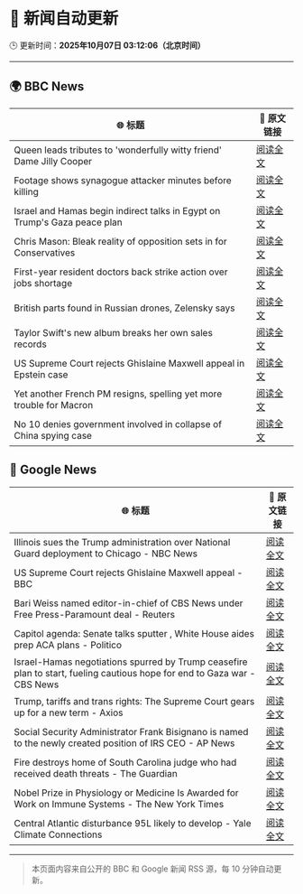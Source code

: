 # 🧠 新闻自动更新

🕒 更新时间：**2025年10月07日 03:12:06（北京时间）**

---

## 🌍 BBC News

| 🌐 标题 | 🔗 原文链接 |
|--------|-------------|
| Queen leads tributes to 'wonderfully witty friend' Dame Jilly Cooper | [阅读全文](https://www.bbc.com/news/articles/cr5q0dr47mlo?at_medium=RSS&at_campaign=rss) |
| Footage shows synagogue attacker minutes before killing | [阅读全文](https://www.bbc.com/news/articles/c62ne93n090o?at_medium=RSS&at_campaign=rss) |
| Israel and Hamas begin indirect talks in Egypt on Trump's Gaza peace plan | [阅读全文](https://www.bbc.com/news/articles/c708l7vgwywo?at_medium=RSS&at_campaign=rss) |
| Chris Mason: Bleak reality of opposition sets in for Conservatives | [阅读全文](https://www.bbc.com/news/articles/c62ne9yz37go?at_medium=RSS&at_campaign=rss) |
| First-year resident doctors back strike action over jobs shortage | [阅读全文](https://www.bbc.com/news/articles/cly147075p2o?at_medium=RSS&at_campaign=rss) |
| British parts found in Russian drones, Zelensky says | [阅读全文](https://www.bbc.com/news/articles/cg5e9zlpz6eo?at_medium=RSS&at_campaign=rss) |
| Taylor Swift's new album breaks her own sales records | [阅读全文](https://www.bbc.com/news/articles/ckg28el7r4po?at_medium=RSS&at_campaign=rss) |
| US Supreme Court rejects Ghislaine Maxwell appeal in Epstein case | [阅读全文](https://www.bbc.com/news/articles/cn83e6q7lq4o?at_medium=RSS&at_campaign=rss) |
| Yet another French PM resigns, spelling yet more trouble for Macron | [阅读全文](https://www.bbc.com/news/articles/c749k11vnzgo?at_medium=RSS&at_campaign=rss) |
| No 10 denies government involved in collapse of China spying case | [阅读全文](https://www.bbc.com/news/articles/cyv6zegez29o?at_medium=RSS&at_campaign=rss) |

## 📰 Google News

| 🌐 标题 | 🔗 原文链接 |
|--------|-------------|
| Illinois sues the Trump administration over National Guard deployment to Chicago - NBC News | [阅读全文](https://news.google.com/rss/articles/CBMizgFBVV95cUxNaHVoNEhzQWFMNzE2NVBEOFZOTF9DWjRsSVlzdXQ2Q2lIWHJYQWcyRzVVbjkzWUN2ZW51aGFKZ183M3ZYLXBBcWJTbVJDWGFhQXB2TUQtSUUwS2MybkNmWFZlNlhFVUF4cEdPU0ZPOUFhY0dSQWpIVlNxZjZLcS1OR0xyMlgtbnRwTjlic0IySENRYVQxeFhLYXVjY1dJVkZNMkNEbHV0WksyeVkzWVRGTWJfbGwyZkJEOWR6TFhBaEtYVEhmMnVTdFdSOXpyQdIBVkFVX3lxTE1iY2Z3dG5xcmJWS3pfcG5oQkl2OVJpQzFTNURnSGw0UDZ6OTg3LWI2azI0VzBkZk10cWNzMURXaUdRMUsxMk1GRWVYMTF2V19zZ3ZNMjln?oc=5) |
| US Supreme Court rejects Ghislaine Maxwell appeal - BBC | [阅读全文](https://news.google.com/rss/articles/CBMiWkFVX3lxTE8zSDU3ZUdndDhHa3dlLXViMVJZVHdjM1ptVnE3eUZlZUxRU2ZNSG5aSC12X0luSjY3TEdzazJBRXVPVTNKbjZxcGVIaVo0aU1oM1JYdlNnMXVUZ9IBX0FVX3lxTFB5dkU4R1U1TC1GQU85bXJSUDZHdEk5Qm5HUl96Q19xSWhJWHhTaUNMQzZvanNCQ2VISzVvSjhXMXEzcklQNkdsLThkRDlDZ1JnVDdSeUptazdfMFlOVUd3?oc=5) |
| Bari Weiss named editor-in-chief of CBS News under Free Press-Paramount deal - Reuters | [阅读全文](https://news.google.com/rss/articles/CBMi0gFBVV95cUxQM1hzRGhiRl9jYi1UZWtTWjVQbUZFTzNuZlByNnNRakkwZXNjUzMtOUhhMkRhQnBrTlFDWkp0VERKR05XQWlPWGt5OFNwWmdFQjNmYUZEOFNaVTRWSmxReFdyM24tRWJOSWdHMDNGVkQybUh3RGswa1dEOXZMcTljdzRWNER3UDNtU21GVHJsTEpnLXlmT3piXzdwZDVSbGdTRnVBME5vY1VpWUt2QnN4RVNQQkVsR05aWEdpYnRQSFVXZjhYUkljUV94ckpqbDRYWUE?oc=5) |
| Capitol agenda: Senate talks sputter , White House aides prep ACA plans - Politico | [阅读全文](https://news.google.com/rss/articles/CBMivgFBVV95cUxOSnNsTU03bU9PY2M2NkU5cnpBY0h5RmRvUlRxaXZlQkVOSVdkMFQ3akFWakpzRHd1UmpYWFlNUFpPUnBjVkxQYkJMSzNHcTNpYkFiM3N6MjgyZ2xkTmdsQ2tZdU5Vbm8xY0NJTnFiYjZvZjJzUkRhRDR4T2pmMDM1ZFdYTVRqNkZ3aURBT3A3Y0RaRmhDeDZnNWtYQXhWbG1SNmRrUnlhVmxMaUltOFRRcXVFSFBseThpQlh4VG9R?oc=5) |
| Israel-Hamas negotiations spurred by Trump ceasefire plan to start, fueling cautious hope for end to Gaza war - CBS News | [阅读全文](https://news.google.com/rss/articles/CBMingFBVV95cUxPNFdJcDdpVnhUVXB6QTZ3S1FldlRMTFV1dno0bnh2ZUZRV2JLMzZwRU5nN28yZE9WUDMzMV8zVGlsSWExbnFhQ25wY0xydkEwWGd5ZFhKazM0NFZ6Qkt5OWJNS3UzcGNwaW5HSTNheG5XMUUxYzZfTGluQlBCNjVHdVFHVmtUV2JqUEd6NlZGSkRRV1Q5SXRLUGtmTEVzUdIBowFBVV95cUxPOTY5X3lVeHFDMkdOS25rMDhKUzlqQklVVnBUMW5JaGJ1aUg0VjBuWV82cFQzbHJuRGRtYlpBcWt3TFozYjJaZG40Uzd2ZGU5bnIzcXdxakU3YklrS1lKb0pNWTZ4TUlMWVVTMG1ZYVhMWmJFNEhEVGN5cGc5Z1VkdmhSbEJSNFA2a1U2LVVGbmpHMUlpVDFIY0J6b3dCX0lZOGVv?oc=5) |
| Trump, tariffs and trans rights: The Supreme Court gears up for a new term - Axios | [阅读全文](https://news.google.com/rss/articles/CBMiiwFBVV95cUxPVEpBWDJPcGpPNEZCVVUtR3RlbDU5NXNGR2NYZDhPcWVPQ3F1TGgxYTVoWU9PYUEtNFVjNExJdzYzZVZoODgxN2p1SWdsRmRmVkxRNVVhVUlMQXNsSTR6Vm1XdTEzVmUxNEpycEhWUUV0eEViOU92aDcyRXBVYU1fekQ0MGQwTnkyREo4?oc=5) |
| Social Security Administrator Frank Bisignano is named to the newly created position of IRS CEO - AP News | [阅读全文](https://news.google.com/rss/articles/CBMingFBVV95cUxQa0w1VU5oTk5Ja3VKQk94aFZpVnoxdU1FR2xFbGpiWURkNnNmbnZzM2xFMTZPYjVXWS1qWkIwYXFsMVJLZ3hxZjROTWdneTQyQlpCMjNxYnh5YnRMbUlYRkNPeEs0Q2ZQV09sVW9maDVJOGl0bWk5ODVjUWlHa1pYSTRFSFYwd1R3ZVRlMG9hdTFUb0Vua0s0dDcwSVZQQQ?oc=5) |
| Fire destroys home of South Carolina judge who had received death threats - The Guardian | [阅读全文](https://news.google.com/rss/articles/CBMihgFBVV95cUxQRUx3MlIxd0h2WXVWekhNNk9lV1dIenJKWDRqMEgtVDE3MjYyRi1TNWluem9GcnV2a2ZYMmxsTmo0alZFZGxDZGRXWlhiNlFEblpHc3J5cWJfS3pULXFRc3hhcWJwd01nbGVOMjBwbzJ0N0FvM3BBNTFRNm9FTElFbkFqRU1QUQ?oc=5) |
| Nobel Prize in Physiology or Medicine Is Awarded for Work on Immune Systems - The New York Times | [阅读全文](https://news.google.com/rss/articles/CBMihAFBVV95cUxPSTBuTDZIRzdXZldmOWt0WGZWbFFETEI4T3VMNUZxdElZaUk2Z1UxVEdHRFVmRnVYem9Ia3VHdi1jTlQtNGNMTnpBaTN6TXFJZXJxQVV5bU9WSVgtbERPY0NJbjUxZ19VZXZqdkhjRnhqWmdRc19JTllkT0tmYUo1WHVPdFY?oc=5) |
| Central Atlantic disturbance 95L likely to develop - Yale Climate Connections | [阅读全文](https://news.google.com/rss/articles/CBMimgFBVV95cUxOWWE5U202aTZ1UWIxN1pqNlo3U0RwMGg5Vjk3UEVad2c2ZERJOEtMTHVIa18xdW1nUHdqOW1OZEJmbk44Z1lYT0hRRWxGS0lOazJ2b0FxNUpmRXU1Y0htcGRpMFhvY2w0M29QVWVoRlc5c0VYazNlcjhGNHlOUDF3WmlteDdmTDYzanNJZmtqOEJGRlVHd2lja3h3?oc=5) |

---
> 本页面内容来自公开的 BBC 和 Google 新闻 RSS 源，每 10 分钟自动更新。
